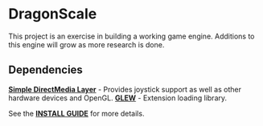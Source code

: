 # DragonScale

This project is an exercise in building a working game engine. Additions to
this engine will grow as more research is done.

## Dependencies

[**Simple DirectMedia Layer**](http://www.libsdl.org/tmp/download-2.0.php) - Provides joystick support as well as other hardware devices and OpenGL.
[**GLEW**](http://glew.sourceforge.net/) - Extension loading library.

See the [**INSTALL GUIDE**](https://github.com/DoryuX/DragonScale/INSTALL.md) for more details.